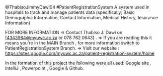 @ThabisoJimmyDawi04
#PatientRegistrationSystem
A system used in hospitals to track and manage patients data (specifically; Basic Demographic Information, Contact Information, Medical History, Insurance Information)

FOR MORE INFORMATION
  => Contact Thabiso J. Dawi on [4343964@myuwc.ac.za or 078 762 0643] .
  => If you are reading this it means you're in the MAIN Branch , for more information switch to PatientRegistrationSystem Branch. 
  => Visit our website : https://sites.google.com/myuwc.ac.za/patient-registration-system/home

In the formation of this project the following were all used: Google site , IntelliJ , Powerpoint , Google & Github.
